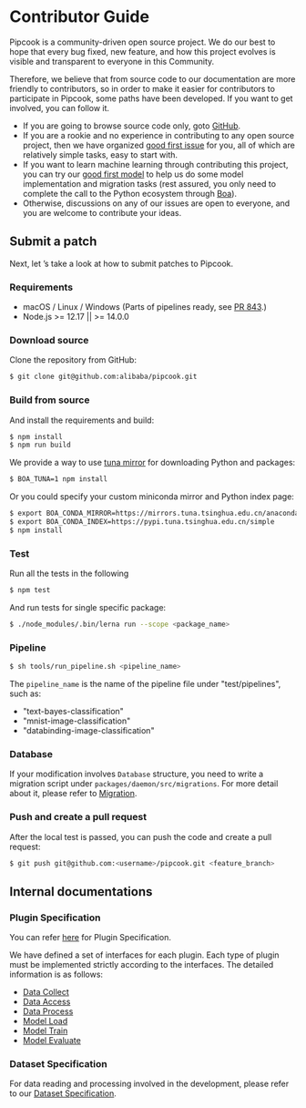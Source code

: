 # Contributor Guide

Pipcook is a community-driven open source project. We do our best to hope that every bug fixed, new feature, and how this project evolves is visible and transparent to everyone in this Community.

Therefore, we believe that from source code to our documentation are more friendly to contributors, so in order to make it easier for contributors to participate in Pipcook, some paths have been developed. If you want to get involved, you can follow it.

- If you are going to browse source code only, goto [GitHub](https://github.com/alibaba/pipcook).
- If you are a rookie and no experience in contributing to any open source project, then we have organized [good first issue][] for you, all of which are relatively simple tasks, easy to start with.
- If you want to learn machine learning through contributing this project, you can try our [good first model][] to help us do some model implementation and migration tasks (rest assured, you only need to complete the call to the Python ecosystem through [Boa][]).
- Otherwise, discussions on any of our issues are open to everyone, and you are welcome to contribute your ideas.

## Submit a patch

Next, let ’s take a look at how to submit patches to Pipcook.

### Requirements

- macOS / Linux / Windows (Parts of pipelines ready, see [PR 843](https://github.com/alibaba/pipcook/issues/843).)
- Node.js >= 12.17 || >= 14.0.0

### Download source

Clone the repository from GitHub:

```bash
$ git clone git@github.com:alibaba/pipcook.git
```

### Build from source

And install the requirements and build:

```bash
$ npm install
$ npm run build
```

We provide a way to use [tuna mirror](https://mirrors.tuna.tsinghua.edu.cn/) for downloading Python and packages:

```sh
$ BOA_TUNA=1 npm install
```

Or you could specify your custom miniconda mirror and Python index page:

```sh
$ export BOA_CONDA_MIRROR=https://mirrors.tuna.tsinghua.edu.cn/anaconda/miniconda # this is for miniconda
$ export BOA_CONDA_INDEX=https://pypi.tuna.tsinghua.edu.cn/simple                 # this is for pip
$ npm install
```

### Test

Run all the tests in the following

```bash
$ npm test
```

And run tests for single specific package:

```bash
$ ./node_modules/.bin/lerna run --scope <package_name>
```

### Pipeline

```bash
$ sh tools/run_pipeline.sh <pipeline_name>
```

The `pipeline_name` is the name of the pipeline file under "test/pipelines", such as:

- "text-bayes-classification"
- "mnist-image-classification"
- "databinding-image-classification"

### Database

If your modification involves `Database` structure, you need to write a migration script under `packages/daemon/src/migrations`.
For more detail about it, please refer to [Migration](https://sequelize.org/master/manual/migrations.html).

### Push and create a pull request

After the local test is passed, you can push the code and create a pull request:

```sh
$ git push git@github.com:<username>/pipcook.git <feature_branch>
```

## Internal documentations

### Plugin Specification

You can refer [here](../spec/plugin.md) for Plugin Specification.

We have defined a set of interfaces for each plugin. Each type of plugin must be implemented strictly according to the interfaces. The detailed information is as follows:

- [Data Collect](../spec/plugin/0-data-collect.md)
- [Data Access](../spec/plugin/1-data-access.md)
- [Data Process](../spec/plugin/2-data-process.md)
- [Model Load](../spec/plugin/3-model-define.md)
- [Model Train](../spec/plugin/4-model-train.md)
- [Model Evaluate](../spec/plugin/5-model-evaluate.md)

### Dataset Specification

For data reading and processing involved in the development, please refer to our [Dataset Specification](../spec/dataset.md).

[good first issue]: https://github.com/alibaba/pipcook/issues?q=is%3Aissue+is%3Aopen+label%3A%22good+first+issue%22
[good first model]: https://github.com/alibaba/pipcook/issues?q=is%3Aissue+is%3Aopen+label%3A%22good+first+model%22
[Boa]: https://github.com/alibaba/pipcook/tree/master/packages/boa
